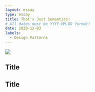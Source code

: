 ```yaml
---
layout: essay
type: essay
title: That's Just Semantics!
# All dates must be YYYY-MM-DD format!
date: 2020-12-03
labels:
  - Design Patterns 
---
```

<img class="ui medium right floated rounded image" src="https://encrypted-tbn0.gstatic.com/images?q=tbn%3AANd9GcS6EKODL2DcrOyfG6ZaYjam9dfkG3mjepfrKw&usqp=CAU">

## Title

## Title

